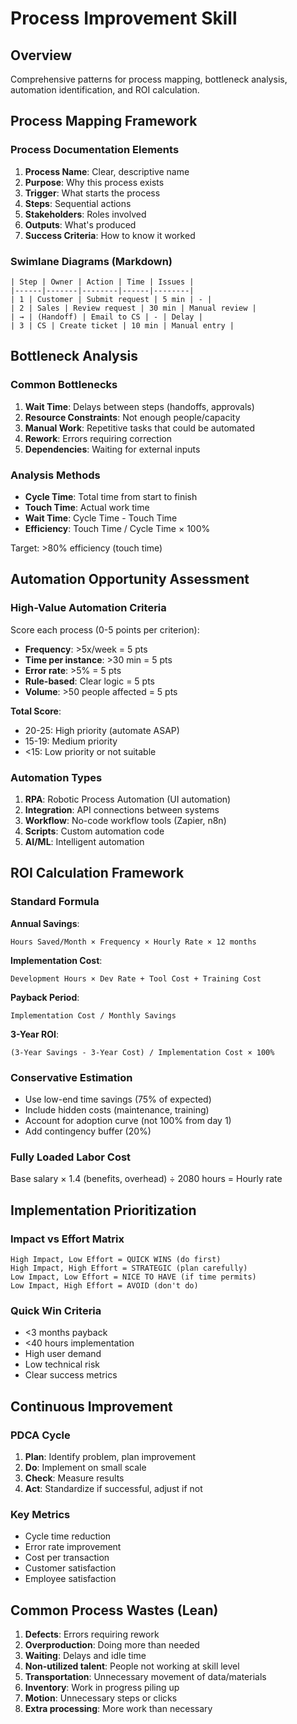 # Process Improvement Skill

## Overview
Comprehensive patterns for process mapping, bottleneck analysis, automation identification, and ROI calculation.

## Process Mapping Framework

### Process Documentation Elements
1. **Process Name**: Clear, descriptive name
2. **Purpose**: Why this process exists
3. **Trigger**: What starts the process
4. **Steps**: Sequential actions
5. **Stakeholders**: Roles involved
6. **Outputs**: What's produced
7. **Success Criteria**: How to know it worked

### Swimlane Diagrams (Markdown)

```
| Step | Owner | Action | Time | Issues |
|------|-------|--------|------|--------|
| 1 | Customer | Submit request | 5 min | - |
| 2 | Sales | Review request | 30 min | Manual review |
| → | (Handoff) | Email to CS | - | Delay |
| 3 | CS | Create ticket | 10 min | Manual entry |
```

## Bottleneck Analysis

### Common Bottlenecks
1. **Wait Time**: Delays between steps (handoffs, approvals)
2. **Resource Constraints**: Not enough people/capacity
3. **Manual Work**: Repetitive tasks that could be automated
4. **Rework**: Errors requiring correction
5. **Dependencies**: Waiting for external inputs

### Analysis Methods
- **Cycle Time**: Total time from start to finish
- **Touch Time**: Actual work time
- **Wait Time**: Cycle Time - Touch Time
- **Efficiency**: Touch Time / Cycle Time × 100%

Target: >80% efficiency (touch time)

## Automation Opportunity Assessment

### High-Value Automation Criteria
Score each process (0-5 points per criterion):
- **Frequency**: >5x/week = 5 pts
- **Time per instance**: >30 min = 5 pts
- **Error rate**: >5% = 5 pts
- **Rule-based**: Clear logic = 5 pts
- **Volume**: >50 people affected = 5 pts

**Total Score**:
- 20-25: High priority (automate ASAP)
- 15-19: Medium priority
- <15: Low priority or not suitable

### Automation Types
1. **RPA**: Robotic Process Automation (UI automation)
2. **Integration**: API connections between systems
3. **Workflow**: No-code workflow tools (Zapier, n8n)
4. **Scripts**: Custom automation code
5. **AI/ML**: Intelligent automation

## ROI Calculation Framework

### Standard Formula

**Annual Savings**:
```
Hours Saved/Month × Frequency × Hourly Rate × 12 months
```

**Implementation Cost**:
```
Development Hours × Dev Rate + Tool Cost + Training Cost
```

**Payback Period**:
```
Implementation Cost / Monthly Savings
```

**3-Year ROI**:
```
(3-Year Savings - 3-Year Cost) / Implementation Cost × 100%
```

### Conservative Estimation
- Use low-end time savings (75% of expected)
- Include hidden costs (maintenance, training)
- Account for adoption curve (not 100% from day 1)
- Add contingency buffer (20%)

### Fully Loaded Labor Cost
Base salary × 1.4 (benefits, overhead) ÷ 2080 hours = Hourly rate

## Implementation Prioritization

### Impact vs Effort Matrix

```
High Impact, Low Effort = QUICK WINS (do first)
High Impact, High Effort = STRATEGIC (plan carefully)
Low Impact, Low Effort = NICE TO HAVE (if time permits)
Low Impact, High Effort = AVOID (don't do)
```

### Quick Win Criteria
- <3 months payback
- <40 hours implementation
- High user demand
- Low technical risk
- Clear success metrics

## Continuous Improvement

### PDCA Cycle
1. **Plan**: Identify problem, plan improvement
2. **Do**: Implement on small scale
3. **Check**: Measure results
4. **Act**: Standardize if successful, adjust if not

### Key Metrics
- Cycle time reduction
- Error rate improvement
- Cost per transaction
- Customer satisfaction
- Employee satisfaction

## Common Process Wastes (Lean)

1. **Defects**: Errors requiring rework
2. **Overproduction**: Doing more than needed
3. **Waiting**: Delays and idle time
4. **Non-utilized talent**: People not working at skill level
5. **Transportation**: Unnecessary movement of data/materials
6. **Inventory**: Work in progress piling up
7. **Motion**: Unnecessary steps or clicks
8. **Extra processing**: More work than necessary
